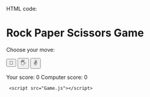 HTML code:
<!DOCTYPE html>
   <head>
     <title>Rock Paper Scissors</title>
     <meta charset="UTF-8" />
     <meta name="viewport" content="width=device-width, initial-scale=1.0" />
     <link rel="stylesheet" type="text/css" href="style.css" />
   </head>
   <body>
 <html lang="en">
 <head>
     <meta charset="UTF-8">
     <meta http-equiv="X-UA-Compatible" content="IE=edge">
     <meta name="viewport" content="width=device-width, initial-scale=1.0">
     <title>Rock Paper Scissors Game</title>
     <link rel="stylesheet" href="Game.css">
 </head>
 <body>
     <h1>Rock Paper Scissors Game</h1>
     <p>Choose your move:</p>
     <div class="buttons">
       <button id="rock">&#x1F44A;</button>
       <button id="paper">&#x1F590;</button>
       <button id="scissors">&#x270C;</button>
     </div>
     <p id="result"></p>
     <p id="scores">
         Your score: <span id="user-score">0</span>
         Computer score: <span id="computer-score">0</span>
     </p>
 
     <script src="Game.js"></script>
   </body>
 </html>
 </body>
 </html>

